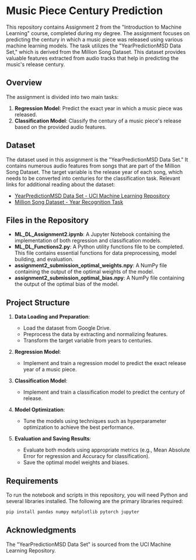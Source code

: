# Music Piece Century Prediction

This repository contains Assignment 2 from the "Introduction to Machine Learning" course, completed during my degree. The assignment focuses on predicting the century in which a music piece was released using various machine learning models. The task utilizes the "YearPredictionMSD Data Set," which is derived from the Million Song Dataset. This dataset provides valuable features extracted from audio tracks that help in predicting the music's release century.

## Overview

The assignment is divided into two main tasks:

1. **Regression Model**: Predict the exact year in which a music piece was released.
2. **Classification Model**: Classify the century of a music piece's release based on the provided audio features.

## Dataset

The dataset used in this assignment is the "YearPredictionMSD Data Set." It contains numerous audio features from songs that are part of the Million Song Dataset. The target variable is the release year of each song, which needs to be converted into centuries for the classification task. Relevant links for additional reading about the dataset:

- [YearPredictionMSD Data Set - UCI Machine Learning Repository](https://archive.ics.uci.edu/ml/datasets/YearPredictionMSD)
- [Million Song Dataset - Year Recognition Task](http://millionsongdataset.com/)

## Files in the Repository

- **ML_DL_Assignment2.ipynb**: A Jupyter Notebook containing the implementation of both regression and classification models.
- **ML_DL_Functions2.py**: A Python utility functions file to be completed. This file contains essential functions for data preprocessing, model building, and evaluation.
- **assignment2_submission_optimal_weights.npy**: A NumPy file containing the output of the optimal weights of the model.
- **assignment2_submission_optimal_bias.npy**: A NumPy file containing the output of the optimal bias of the model.

## Project Structure

1. **Data Loading and Preparation**:
    - Load the dataset from Google Drive.
    - Preprocess the data by extracting and normalizing features.
    - Transform the target variable from years to centuries.

2. **Regression Model**:
    - Implement and train a regression model to predict the exact release year of a music piece.

3. **Classification Model**:
    - Implement and train a classification model to predict the century of release.

4. **Model Optimization**:
    - Tune the models using techniques such as hyperparameter optimization to achieve the best performance.

5. **Evaluation and Saving Results**:
    - Evaluate both models using appropriate metrics (e.g., Mean Absolute Error for regression and Accuracy for classification).
    - Save the optimal model weights and biases.

## Requirements

To run the notebook and scripts in this repository, you will need Python and several libraries installed. The following are the primary libraries required:

```bash
pip install pandas numpy matplotlib pytorch jupyter
```

## Acknowledgments
The "YearPredictionMSD Data Set" is sourced from the UCI Machine Learning Repository.
